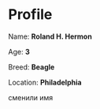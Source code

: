# Profile

Name: **Roland H. Hermon**

Age: **3**

Breed: **Beagle**

Location: **Philadelphia**

сменили имя